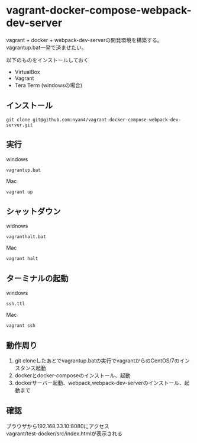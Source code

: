 # vagrant-docker-compose-webpack-dev-server
vagrant + docker + webpack-dev-serverの開発環境を構築する。  
vagrantup.bat一発で済ませたい。

以下のものをインストールしておく
* VirtualBox
* Vagrant
* Tera Term (windowsの場合)

## インストール
```
git clone git@github.com:nyan4/vagrant-docker-compose-webpack-dev-server.git
```

## 実行
windows
```
vagrantup.bat
```
Mac
```
vagrant up
```

## シャットダウン
widnows
```
vagranthalt.bat
```
Mac
```
vagrant halt
```

## ターミナルの起動
windows
```
ssh.ttl
```
Mac
```
vagrant ssh
```

## 動作周り
1. git cloneしたあとでvagrantup.batの実行でvagrantからのCentOS/7のインスタンス起動
2. dockerとdocker-composeのインストール、起動
3. dockerサーバー起動、webpack,webpack-dev-serverのインストール、起動まで

## 確認
ブラウザから192.168.33.10:8080にアクセス  
vagrant/test-docker/src/index.htmlが表示される


